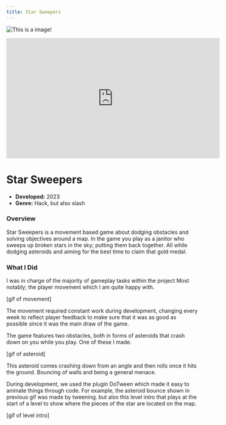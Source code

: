 ```yaml
---
title: Star Sweepers
---
```


![This is a image!](https://via.placeholder.com/1920x1080 "Image caption")

<iframe width="560" height="315" src="https://www.youtube.com/embed/lZYfTkcNLX4?si=wA79MDzo-EqjiVIA" title="YouTube video player" frameborder="0" allow="accelerometer; autoplay; clipboard-write; encrypted-media; gyroscope; picture-in-picture; web-share" referrerpolicy="strict-origin-when-cross-origin" allowfullscreen></iframe>

# Star Sweepers

- **Developed:** 2023
- **Genre:** Hack, but also slash

### Overview
Star Sweepers is a movement based game about dodging obstacles and solving objectives around a map. In the game you play as a janitor who sweeps up broken stars in the sky; putting them back together. All while dodging asteroids and aiming for the best time to claim that gold medal.

### What I Did
I was in charge of the majority of gameplay tasks within the project Most notably; the player movement which I am quite happy with. 

[gif of movement]

The movement required constant work during development, changing every week to reflect player feedback to make sure that it was as good as possible since it was the main draw of the game.

The game features two obstacles, both in forms of asteroids that crash down on you while you play. One of these I made.

[gif of asteroid]

This asteroid comes crashing down from an angle and then rolls once it hits the ground. Bouncing of walls and being a general menace.

During development, we used the plugin DoTween which made it easy to animate things through code. For example, the asteroid bounce shown in previous gif was made by tweening. but also this level intro that plays at the start of a level to show where the pieces of the star are located on the map.

[gif of level intro]
